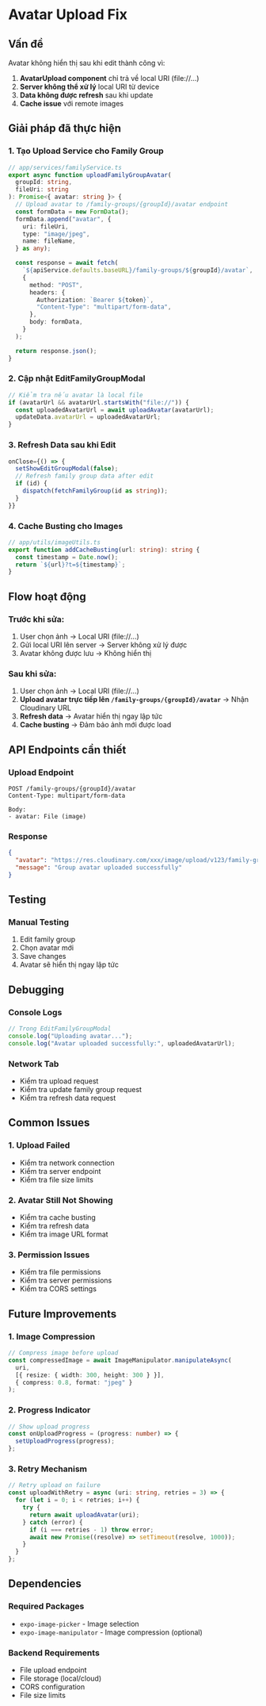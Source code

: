 # Avatar Upload Fix

## Vấn đề

Avatar không hiển thị sau khi edit thành công vì:

1. **AvatarUpload component** chỉ trả về local URI (file://...)
2. **Server không thể xử lý** local URI từ device
3. **Data không được refresh** sau khi update
4. **Cache issue** với remote images

## Giải pháp đã thực hiện

### 1. Tạo Upload Service cho Family Group

```typescript
// app/services/familyService.ts
export async function uploadFamilyGroupAvatar(
  groupId: string,
  fileUri: string
): Promise<{ avatar: string }> {
  // Upload avatar to /family-groups/{groupId}/avatar endpoint
  const formData = new FormData();
  formData.append("avatar", {
    uri: fileUri,
    type: "image/jpeg",
    name: fileName,
  } as any);

  const response = await fetch(
    `${apiService.defaults.baseURL}/family-groups/${groupId}/avatar`,
    {
      method: "POST",
      headers: {
        Authorization: `Bearer ${token}`,
        "Content-Type": "multipart/form-data",
      },
      body: formData,
    }
  );

  return response.json();
}
```

### 2. Cập nhật EditFamilyGroupModal

```typescript
// Kiểm tra nếu avatar là local file
if (avatarUrl && avatarUrl.startsWith("file://")) {
  const uploadedAvatarUrl = await uploadAvatar(avatarUrl);
  updateData.avatarUrl = uploadedAvatarUrl;
}
```

### 3. Refresh Data sau khi Edit

```typescript
onClose={() => {
  setShowEditGroupModal(false);
  // Refresh family group data after edit
  if (id) {
    dispatch(fetchFamilyGroup(id as string));
  }
}}
```

### 4. Cache Busting cho Images

```typescript
// app/utils/imageUtils.ts
export function addCacheBusting(url: string): string {
  const timestamp = Date.now();
  return `${url}?t=${timestamp}`;
}
```

## Flow hoạt động

### Trước khi sửa:

1. User chọn ảnh → Local URI (file://...)
2. Gửi local URI lên server → Server không xử lý được
3. Avatar không được lưu → Không hiển thị

### Sau khi sửa:

1. User chọn ảnh → Local URI (file://...)
2. **Upload avatar trực tiếp lên `/family-groups/{groupId}/avatar`** → Nhận Cloudinary URL
3. **Refresh data** → Avatar hiển thị ngay lập tức
4. **Cache busting** → Đảm bảo ảnh mới được load

## API Endpoints cần thiết

### Upload Endpoint

```
POST /family-groups/{groupId}/avatar
Content-Type: multipart/form-data

Body:
- avatar: File (image)
```

### Response

```json
{
  "avatar": "https://res.cloudinary.com/xxx/image/upload/v123/family-group-avatars/avatar.jpg",
  "message": "Group avatar uploaded successfully"
}
```

## Testing

### Manual Testing

1. Edit family group
2. Chọn avatar mới
3. Save changes
4. Avatar sẽ hiển thị ngay lập tức

## Debugging

### Console Logs

```javascript
// Trong EditFamilyGroupModal
console.log("Uploading avatar...");
console.log("Avatar uploaded successfully:", uploadedAvatarUrl);
```

### Network Tab

- Kiểm tra upload request
- Kiểm tra update family group request
- Kiểm tra refresh data request

## Common Issues

### 1. Upload Failed

- Kiểm tra network connection
- Kiểm tra server endpoint
- Kiểm tra file size limits

### 2. Avatar Still Not Showing

- Kiểm tra cache busting
- Kiểm tra refresh data
- Kiểm tra image URL format

### 3. Permission Issues

- Kiểm tra file permissions
- Kiểm tra server permissions
- Kiểm tra CORS settings

## Future Improvements

### 1. Image Compression

```typescript
// Compress image before upload
const compressedImage = await ImageManipulator.manipulateAsync(
  uri,
  [{ resize: { width: 300, height: 300 } }],
  { compress: 0.8, format: "jpeg" }
);
```

### 2. Progress Indicator

```typescript
// Show upload progress
const onUploadProgress = (progress: number) => {
  setUploadProgress(progress);
};
```

### 3. Retry Mechanism

```typescript
// Retry upload on failure
const uploadWithRetry = async (uri: string, retries = 3) => {
  for (let i = 0; i < retries; i++) {
    try {
      return await uploadAvatar(uri);
    } catch (error) {
      if (i === retries - 1) throw error;
      await new Promise((resolve) => setTimeout(resolve, 1000));
    }
  }
};
```

## Dependencies

### Required Packages

- `expo-image-picker` - Image selection
- `expo-image-manipulator` - Image compression (optional)

### Backend Requirements

- File upload endpoint
- File storage (local/cloud)
- CORS configuration
- File size limits
